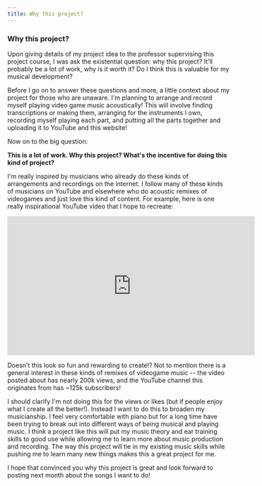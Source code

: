 ```yaml
---
title: Why this project?
---
```


### Why this project?


Upon giving details of my project idea to the professor supervising this project
course, I was ask the existential question: why this project?
It'll probably be a lot of work, why is it worth it? Do I think this is
valuable for my musical development?

Before I go on to answer these questions and more, a little context about my
project for those who are unaware. I'm planning to arrange and record myself
playing video game music acoustically! This will involve finding transcriptions or
making them, arranging for the instruments I own, recording myself playing
each part, and putting all the parts together and uploading it to YouTube and this website!

Now on to the big question:

**This is a lot of work. Why this project? What's the incentive for doing this kind of project?**

I'm really inspired by musicians who already do these kinds of
arrangements and recordings on the internet. I follow many of these kinds of
musicians on YouTube and elsewhere who do acoustic remixes of videogames and
just love this kind of content. For example, here is one really
inspirational YouTube video that I hope to recreate:

<iframe width="560" height="315" src="https://www.youtube.com/embed/uySInH7qlTo" frameborder="0" allow="accelerometer; autoplay; clipboard-write; encrypted-media; gyroscope; picture-in-picture" allowfullscreen></iframe>

Doesn't this look so fun and rewarding to create!? Not to mention there is a general
interest in these kinds of remixes of videogame music -- the video posted
about has nearly 200k views, and the YouTube channel this originates from has
~125k subscribers!

I should clarify I'm not doing this for the views or likes (but if people enjoy
what I create all the better!). Instead I want to do this to broaden my
musicianship. I feel very comfortable with piano but for a long time have been
trying to break out into different ways of being musical and playing music. I
think a project like this will put my music theory and ear training skills to
good use while allowing me to learn more about music production and
recording. The way this project will tie in my existing music skills while
pushing me to learn many new things makes this a great project for me.

I hope that convinced you why this project is great and look forward to posting
next month about the songs I want to do!
